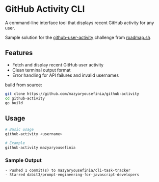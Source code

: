 # GitHub Activity CLI

A command-line interface tool that displays recent GitHub activity for any user.

Sample solution for the [github-user-activity](https://roadmap.sh/projects/github-user-activity) challenge from [roadmap.sh](https://roadmap.sh/).

## Features

- Fetch and display recent GitHub user activity
- Clean terminal output format
- Error handling for API failures and invalid usernames


build from source:

```bash
git clone https://github.com/mazyaryousefinia/github-activity
cd github-activity
go build
```

## Usage

```bash
# Basic usage
github-activity <username>

# Example
github-activity mazyaryousefinia
```

### Sample Output
```
- Pushed 1 commit(s) to mazyaryousefinia/cli-task-tracker
- Starred dabit3/prompt-engineering-for-javascript-developers
```

